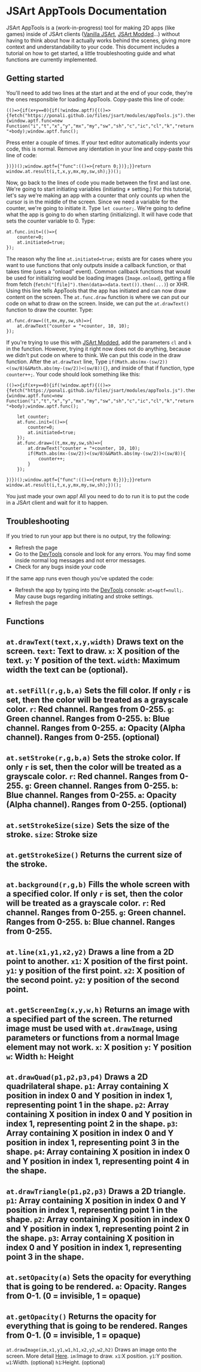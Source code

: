 # JSArt AppTools Documentation
JSArt AppTools is a (work-in-progress) tool for making 2D apps (like games) inside of JSArt clients ([Vanilla JSArt](https://ponali.github.io/files/jsart/index.html), [JSArt Modded](https://jsam.codersquack.nl/)...) without having to think about how it actually works behind the scenes, giving more context and understandability to your code.
This document includes a tutorial on how to get started, a little troubleshooting guide and what functions are currently implemented.

## Getting started
You'll need to add two lines at the start and at the end of your code, they're the ones responsible for loading AppTools.
Copy-paste this line of code:
```
(()=>{if(x+y==0){if(!window.aptf){(()=>{fetch("https://ponali.github.io/files/jsart/modules/appTools.js").then(data=>data.text()).then((body)=>{window.aptf.func=new Function("i","t","x","y","mx","my","sw","sh","c","ic","cl","k","return "+body);window.aptf.func();
```
Press enter a couple of times. If your text editor automatically indents your code, this is normal.
Remove any identation in your line and copy-paste this line of code:
```
})})();window.aptf={"func":(()=>{return 0;})};}}return window.at.result(i,t,x,y,mx,my,sw,sh);})();
```
Now, go back to the lines of code you made between the first and last one. We're going to start initiating variables (initiating ≠ setting.)
For this tutorial, let's say we're making an app with a counter that only counts up when the cursor is in the middle of the screen.
Since we need a variable for the counter, we're going to initiate it. Type `let counter;`.
We're going to define what the app is going to do when starting (initializing). It will have code that sets the counter variable to 0. Type:
```
at.func.init=(()=>{
    counter=0;
    at.initiated=true;
});
```
The reason why the line `at.initiated=true;` exists are for cases where you want to use functions that only outputs inside a callback function, or that takes time (uses a "onload" event). Common callback functions that would be used for initializing would be loading images (`Image.onload`), getting a file from fetch (`fetch("[file]").then(data=>data.text()).then(...)`) or XHR. Using this line tells AppTools that the app has initiated and can now draw content on the screen.
The `at.func.draw` function is where we can put our code on what to draw on the screen. Inside, we can put the `at.drawText()` function to draw the counter. Type:
```
at.func.draw=((t,mx,my,sw,sh)=>{
    at.drawText("counter = "+counter, 10, 10);
});
```
If you're trying to use this with [JSArt Modded](https://jsam.codersquack.nl/), add the parameters `cl` and `k` in the function.
However, trying it right now does not do anything, because we didn't put code on where to think. We can put this code in the draw function. After the `at.drawText` line, Type `if(Math.abs(mx-(sw/2))<(sw/8)&&Math.abs(my-(sw/2))<(sw/8)){}`, and inside of that if function, type `counter++;`. Your code should look something like this:
```
(()=>{if(x+y==0){if(!window.aptf){(()=>{fetch("https://ponali.github.io/files/jsart/modules/appTools.js").then(data=>data.text()).then((body)=>{window.aptf.func=new Function("i","t","x","y","mx","my","sw","sh","c","ic","cl","k","return "+body);window.aptf.func();

    let counter;
    at.func.init=(()=>{
        counter=0;
        at.initiated=true;
    });
    at.func.draw=((t,mx,my,sw,sh)=>{
        at.drawText("counter = "+counter, 10, 10);
        if(Math.abs(mx-(sw/2))<(sw/8)&&Math.abs(my-(sw/2))<(sw/8)){
            counter++;
        }
    });
    
})})();window.aptf={"func":(()=>{return 0;})};}}return window.at.result(i,t,x,y,mx,my,sw,sh);})();
```
You just made your own app! All you need to do to run it is to put the code in a JSArt client and wait for it to happen.

## Troubleshooting
If you tried to run your app but there is no output, try the following:
- Refresh the page
- Go to the [DevTools](https://developer.chrome.com/docs/devtools/open) console and look for any errors. You may find some inside normal log messages and not error messages.
- Check for any bugs inside your code

If the same app runs even though you've updated the code:
- Refresh the app by typing into the [DevTools](https://developer.chrome.com/docs/devtools/open) console: `at=aptf=null;`. May cause bugs regarding initiating and stroke settings.
- Refresh the page

## Functions

`at.drawText(text,x,y,width)`
Draws text on the screen.
`text`: Text to draw.
`x`: X position of the text.
`y`: Y position of the text.
`width`: Maximum width the text can be (optional).
---
`at.setFill(r,g,b,a)`
Sets the fill color. If only `r` is set, then the color will be treated as a grayscale color.
`r`: Red channel. Ranges from 0-255.
`g`: Green channel. Ranges from 0-255.
`b`: Blue channel. Ranges from 0-255.
`a`: Opacity (Alpha channel). Ranges from 0-255. (optional)
---
`at.setStroke(r,g,b,a)`
Sets the stroke color. If only `r` is set, then the color will be treated as a grayscale color.
`r`: Red channel. Ranges from 0-255.
`g`: Green channel. Ranges from 0-255.
`b`: Blue channel. Ranges from 0-255.
`a`: Opacity (Alpha channel). Ranges from 0-255. (optional)
---
`at.setStrokeSize(size)`
Sets the size of the stroke.
`size`: Stroke size
---
`at.getStrokeSize()`
Returns the current size of the stroke.
---
`at.background(r,g,b)`
Fills the whole screen with a specified color. If only `r` is set, then the color will be treated as a grayscale color.
`r`: Red channel. Ranges from 0-255.
`g`: Green channel. Ranges from 0-255.
`b`: Blue channel. Ranges from 0-255.
---
`at.line(x1,y1,x2,y2)`
Draws a line from a 2D point to another.
`x1`: X position of the first point.
`y1`: y position of the first point.
`x2`: X position of the second point.
`y2`: y position of the second point.
---
`at.getScreenImg(x,y,w,h)`
Returns an image with a specified part of the screen.
The returned image must be used with `at.drawImage`, using parameters or functions from a normal Image element may not work.
`x`: X position
`y`: Y position
`w`: Width
`h`: Height
---
`at.drawQuad(p1,p2,p3,p4)`
Draws a 2D quadrilateral shape.
`p1`: Array containing X position in index 0 and Y position in index 1, representing point 1 in the shape.
`p2`: Array containing X position in index 0 and Y position in index 1, representing point 2 in the shape.
`p3`: Array containing X position in index 0 and Y position in index 1, representing point 3 in the shape.
`p4`: Array containing X position in index 0 and Y position in index 1, representing point 4 in the shape.
---
`at.drawTriangle(p1,p2,p3)`
Draws a 2D triangle.
`p1`: Array containing X position in index 0 and Y position in index 1, representing point 1 in the shape.
`p2`: Array containing X position in index 0 and Y position in index 1, representing point 2 in the shape.
`p3`: Array containing X position in index 0 and Y position in index 1, representing point 3 in the shape.
---
`at.setOpacity(a)`
Sets the opacity for everything that is going to be rendered.
`a`: Opacity. Ranges from 0-1. (0 = invisible, 1 = opaque)
---
`at.getOpacity()`
Returns the opacity for everything that is going to be rendered. Ranges from 0-1. (0 = invisible, 1 = opaque)
---
`at.drawImage(im,x1,y1,w1,h1,x2,y2,w2,h2)`
Draws an image onto the screen. More detail [Here](https://developer.mozilla.org/fr/docs/Web/API/CanvasRenderingContext2D/drawImage).
`im`:Image to draw.
`x1`:X position.
`y1`:Y position.
`w1`:Width. (optional)
`h1`:Height. (optional)